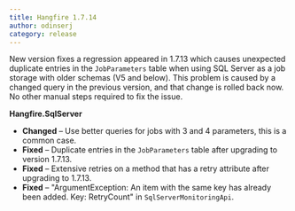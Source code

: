 ```yaml
---
title: Hangfire 1.7.14
author: odinserj
category: release
---
```


New version fixes a regression appeared in 1.7.13 which causes unexpected duplicate entries in the `JobParameters` table when using SQL Server as a job storage with older schemas (V5 and below). This problem is caused by a changed query in the previous version, and that change is rolled back now. No other manual steps required to fix the issue.

**Hangfire.SqlServer**

* **Changed** – Use better queries for jobs with 3 and 4 parameters, this is a common case.
* **Fixed** – Duplicate entries in the `JobParameters` table after upgrading to version 1.7.13.
* **Fixed** – Extensive retries on a method that has a retry attribute after upgrading to 1.7.13.
* **Fixed** – "ArgumentException: An item with the same key has already been added. Key: RetryCount" in `SqlServerMonitoringApi`.
